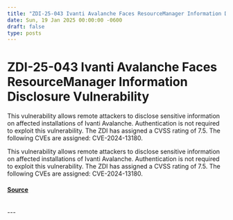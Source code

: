 ```yaml
---
title: "ZDI-25-043 Ivanti Avalanche Faces ResourceManager Information Disclosure Vulnerability"
date: Sun, 19 Jan 2025 00:00:00 -0600
draft: false
type: posts
---
```

# ZDI-25-043 Ivanti Avalanche Faces ResourceManager Information Disclosure Vulnerability





This vulnerability allows remote attackers to disclose sensitive information on affected installations of Ivanti Avalanche. Authentication is not required to exploit this vulnerability. The ZDI has assigned a CVSS rating of 7.5. The following CVEs are assigned: CVE-2024-13180.

This vulnerability allows remote attackers to disclose sensitive information on affected installations of Ivanti Avalanche. Authentication is not required to exploit this vulnerability. The ZDI has assigned a CVSS rating of 7.5. The following CVEs are assigned: CVE-2024-13180.

#### [Source](http://www.zerodayinitiative.com/advisories/ZDI-25-043/)

<br/>
---
